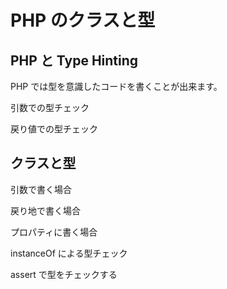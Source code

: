 # PHP のクラスと型

## PHP と Type Hinting 

PHP では型を意識したコードを書くことが出来ます。

引数での型チェック


戻り値での型チェック


## クラスと型

引数で書く場合

戻り地で書く場合

プロパティに書く場合

instanceOf による型チェック

assert で型をチェックする





